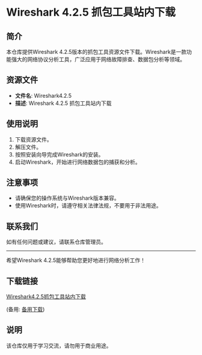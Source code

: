 # Wireshark 4.2.5 抓包工具站内下载

## 简介
本仓库提供Wireshark 4.2.5版本的抓包工具资源文件下载。Wireshark是一款功能强大的网络协议分析工具，广泛应用于网络故障排查、数据包分析等领域。

## 资源文件
- **文件名**: Wireshark4.2.5
- **描述**: Wireshark 4.2.5 抓包工具站内下载

## 使用说明
1. 下载资源文件。
2. 解压文件。
3. 按照安装向导完成Wireshark的安装。
4. 启动Wireshark，开始进行网络数据包的捕获和分析。

## 注意事项
- 请确保您的操作系统与Wireshark版本兼容。
- 使用Wireshark时，请遵守相关法律法规，不要用于非法用途。

## 联系我们
如有任何问题或建议，请联系仓库管理员。

---

希望Wireshark 4.2.5能够帮助您更好地进行网络分析工作！

## 下载链接
[Wireshark4.2.5抓包工具站内下载](https://pan.quark.cn/s/64b5a5d242ba) 

(备用: [备用下载](https://pan.baidu.com/s/19oXEyHsAWb-5raENKy66xQ?pwd=1234))

## 说明

该仓库仅用于学习交流，请勿用于商业用途。
